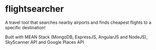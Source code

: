 # flightsearcher

A travel tool that searches nearby airports and finds cheapest flights to a specific destination!

Built with MEAN Stack (MongoDB, ExpressJS, AngularJS and NodeJS), SkyScanner API and Google Places API